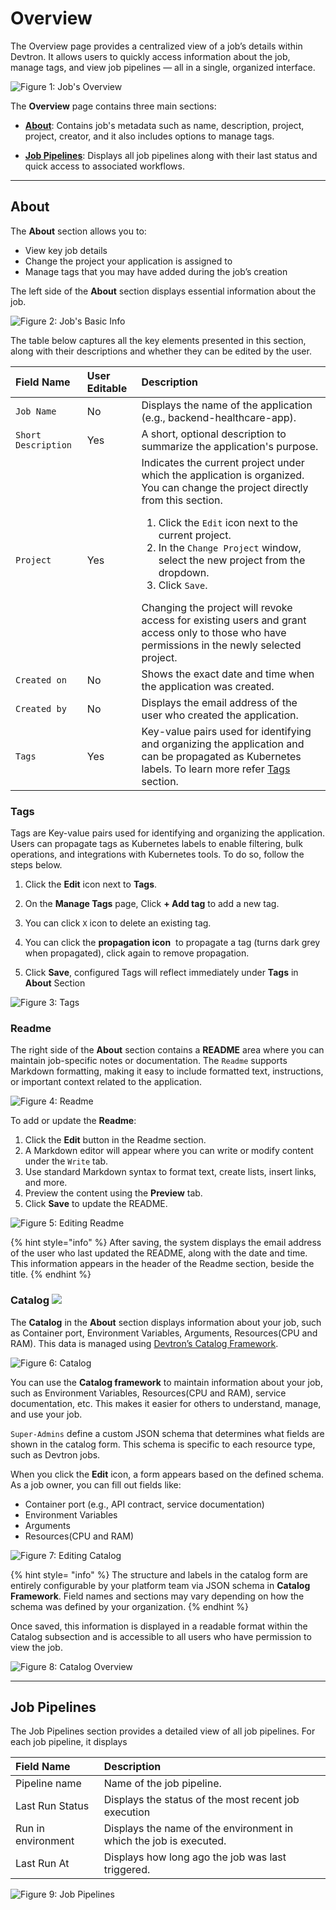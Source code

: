 # Overview

The Overview page provides a centralized view of a job’s details within Devtron. It allows users to quickly access information about the job, manage tags, and view job pipelines — all in a single, organized interface.

![Figure 1: Job's Overview](https://devtron-public-asset.s3.us-east-2.amazonaws.com/images/create-job/overview-job.jpg)

The **Overview** page contains three main sections:
*	[**About**](#about): Contains job's metadata such as name, description, project, project, creator, and it also includes options to manage tags.

*	[**Job Pipelines**](#job-pipelines): Displays all job pipelines along with their last status and quick access to associated workflows.

---

## About

The **About** section allows you to:

* View key job details
* Change the project your application is assigned to
* Manage tags that you may have added during the job’s creation

The left side of the **About** section displays essential information about the job.

![Figure 2: Job's Basic Info](https://devtron-public-asset.s3.us-east-2.amazonaws.com/images/create-job/overview-job-about-left.jpg)

The table below captures all the key elements presented in this section, along with their descriptions and whether they can be edited by the user.

| Field Name | User Editable |Description|
| :--------- | :--------------- |:--------- |
| `Job Name` | No |Displays the name of the application (e.g., backend-healthcare-app).|
| `Short Description`|Yes|A short, optional description to summarize the application's purpose.|
| `Project` |Yes|Indicates the current project under which the application is organized.<br>You can change the project directly from this section.<ol><li> Click the `Edit` icon next to the current project.</li><li> In the `Change Project` window, select the new project from the dropdown.</li><li>Click `Save`.</li></ol>Changing the project will revoke access for existing users and grant access only to those who have permissions in the newly selected project.|
| `Created on` |No|Shows the exact date and time when the application was created.|
| `Created by`|No|Displays the email address of the user who created the application.|
| `Tags` |Yes|Key-value pairs used for identifying and organizing the application and can be propagated as Kubernetes labels. To learn more refer [Tags](#tags) section.|

### Tags 

Tags are Key-value pairs used for identifying and organizing the application. Users can propagate tags as Kubernetes labels to enable filtering, bulk operations, and integrations with Kubernetes tools. To do so, follow the steps below. 

1. Click the **Edit** icon next to **Tags**.

2. On the **Manage Tags** page, Click **+ Add tag** to add a new tag.

3. You can click `X` icon to delete an existing tag.

4. You can click the **propagation icon** <img src="https://devtron-public-asset.s3.us-east-2.amazonaws.com/images/creating-application/donot-propagate.jpg" alt=""> to propagate a tag (turns dark grey when propagated), click again to remove propagation.

5. Click **Save**, configured Tags will reflect immediately under **Tags** in **About** Section

![Figure 3: Tags](https://devtron-public-asset.s3.us-east-2.amazonaws.com/images/creating-application/overview/manage-tags-latest-1.jpg)

### Readme

The right side of the **About** section contains a **README** area where you can maintain job-specific notes or documentation. The `Readme` supports Markdown formatting, making it easy to include formatted text, instructions, or important context related to the application.

![Figure 4: Readme](https://devtron-public-asset.s3.us-east-2.amazonaws.com/images/create-job/overview-job-readme.jpg)

To add or update the **Readme**:
1.	Click the **Edit** button in the Readme section.
2.	A Markdown editor will appear where you can write or modify content under the `Write` tab.
3.	Use standard Markdown syntax to format text, create lists, insert links, and more.
4.	Preview the content using the **Preview** tab.
5.	Click **Save** to update the README.

![Figure 5: Editing Readme](https://devtron-public-asset.s3.us-east-2.amazonaws.com/images/create-job/overview-job-readme-edit.jpg)

{% hint style="info" %}
 After saving, the system displays the email address of the user who last updated the README, along with the date and time. This information appears in the header of the Readme section, beside the title.
{% endhint %}

### Catalog [![](https://devtron-public-asset.s3.us-east-2.amazonaws.com/images/elements/EnterpriseTag.svg)](https://devtron.ai/pricing)

The **Catalog** in the **About** section displays information about your job, such as Container port, Environment Variables, Arguments, Resources(CPU and RAM). This data is managed using [Devtron’s Catalog Framework](../global-configurations/catalog-framework.md).

![Figure 6: Catalog](https://devtron-public-asset.s3.us-east-2.amazonaws.com/images/create-job/overview-job-catalog.jpg)

You can use the **Catalog framework** to maintain information about your job, such as Environment Variables, Resources(CPU and RAM), service documentation, etc. This makes it easier for others to understand, manage, and use your job.

`Super-Admins` define a custom JSON schema that determines what fields are shown in the catalog form. This schema is specific to each resource type, such as Devtron jobs.

When you click the **Edit** icon, a form appears based on the defined schema. As a job owner, you can fill out fields like:
*	Container port (e.g., API contract, service documentation)
*	Environment Variables 
*	Arguments
*   Resources(CPU and RAM)

![Figure 7: Editing Catalog](https://devtron-public-asset.s3.us-east-2.amazonaws.com/images/create-job/overview-job-catalog-expand.jpg)

{% hint style= "info" %}
The structure and labels in the catalog form are entirely configurable by your platform team via JSON schema in **Catalog Framework**. Field names and sections may vary depending on how the schema was defined by your organization.
{% endhint %}

Once saved, this information is displayed in a readable format within the Catalog subsection and is accessible to all users who have permission to view the job.

![Figure 8: Catalog Overview](https://devtron-public-asset.s3.us-east-2.amazonaws.com/images/create-job/overview-job-catalog-saved.jpg)

---

## Job Pipelines

The Job Pipelines section provides a detailed view of all job pipelines. For each job pipeline, it displays

| Field Name |Description|
| :--------- |:--------- |
| Pipeline name |Name of the job pipeline.|
| Last Run Status|Displays the status of the most recent job execution|
| Run in environment | Displays the name of the environment in which the job is executed. |
| Last Run At| Displays how long ago the job was last triggered.|

![Figure 9: Job Pipelines](https://devtron-public-asset.s3.us-east-2.amazonaws.com/images/create-job/overview-job-job-pipelines.jpg)
